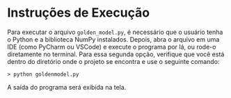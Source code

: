 # Instruções de Execução

Para executar o arquivo `golden_model.py`, é necessário que o usuário tenha o Python e a biblioteca NumPy instalados. Depois, abra o arquivo em uma IDE (como PyCharm ou VSCode) e execute o programa por lá, ou rode-o diretamente no terminal. Para essa segunda opção, verifique que você está dentro do diretório onde o projeto se encontra e use o seguinte comando:

```
> python goldenmodel.py
```

A saída do programa será exibida na tela.
